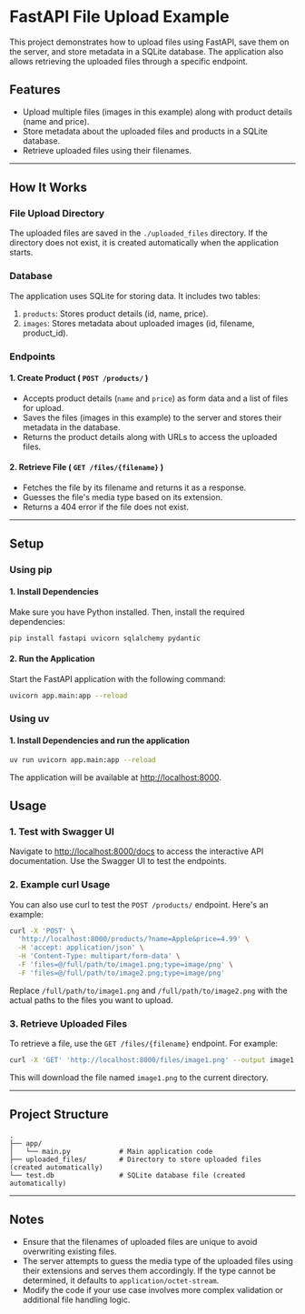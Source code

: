 # FastAPI File Upload Example

This project demonstrates how to upload files using FastAPI, save them on the server, and store metadata in a SQLite database. The application also allows retrieving the uploaded files through a specific endpoint.

## Features

* Upload multiple files (images in this example) along with product details (name and price).
* Store metadata about the uploaded files and products in a SQLite database.
* Retrieve uploaded files using their filenames.

---

## How It Works

### File Upload Directory

The uploaded files are saved in the `./uploaded_files` directory. If the directory does not exist, it is created automatically when the application starts.

### Database

The application uses SQLite for storing data. It includes two tables:
1. `products`: Stores product details (id, name, price).
2. `images`: Stores metadata about uploaded images (id, filename, product_id).

### Endpoints

#### 1. Create Product ( `POST /products/` )

* Accepts product details (`name` and `price`) as form data and a list of files for upload.
* Saves the files (images in this example) to the server and stores their metadata in the database.
* Returns the product details along with URLs to access the uploaded files.

#### 2. Retrieve File ( `GET /files/{filename}` )

* Fetches the file by its filename and returns it as a response.
* Guesses the file's media type based on its extension.
* Returns a 404 error if the file does not exist.

---

## Setup

### Using pip

#### 1. Install Dependencies

Make sure you have Python installed. Then, install the required dependencies:

```bash
pip install fastapi uvicorn sqlalchemy pydantic
```

#### 2. Run the Application

Start the FastAPI application with the following command:

```bash
uvicorn app.main:app --reload
```

### Using uv

#### 1. Install Dependencies and run the application

```bash
uv run uvicorn app.main:app --reload
```

The application will be available at [http://localhost:8000](http://localhost:8000).

## Usage

### 1. Test with Swagger UI

Navigate to [http://localhost:8000/docs](http://localhost:8000/docs) to access the interactive API documentation. Use the Swagger UI to test the endpoints.

### 2. Example curl Usage

You can also use curl to test the `POST /products/` endpoint. Here's an example:

```bash
curl -X 'POST' \
  'http://localhost:8000/products/?name=Apple&price=4.99' \
  -H 'accept: application/json' \
  -H 'Content-Type: multipart/form-data' \
  -F 'files=@/full/path/to/image1.png;type=image/png' \
  -F 'files=@/full/path/to/image2.png;type=image/png'
```

Replace `/full/path/to/image1.png` and `/full/path/to/image2.png` with the actual paths to the files you want to upload.

### 3. Retrieve Uploaded Files

To retrieve a file, use the `GET /files/{filename}` endpoint. For example:

```bash
curl -X 'GET' 'http://localhost:8000/files/image1.png' --output image1.png
```

This will download the file named `image1.png` to the current directory.

---

## Project Structure

```
.
├── app/
│   └── main.py            # Main application code
├── uploaded_files/        # Directory to store uploaded files (created automatically)
└── test.db                # SQLite database file (created automatically)
```

---

## Notes

* Ensure that the filenames of uploaded files are unique to avoid overwriting existing files.
* The server attempts to guess the media type of the uploaded files using their extensions and serves them accordingly. If the type cannot be determined, it defaults to `application/octet-stream`.
* Modify the code if your use case involves more complex validation or additional file handling logic.
